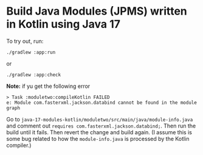 # Build Java Modules (JPMS) written in Kotlin using Java 17

To try out, run:

`./gradlew :app:run`

or

`./gradlew :app:check`

**Note:** if yu get the following error

```
> Task :moduletwo:compileKotlin FAILED
e: Module com.fasterxml.jackson.databind cannot be found in the module graph
```

Go to `java-17-modules-kotlin/moduletwo/src/main/java/module-info.java` and comment out `requires com.fasterxml.jackson.databind;`.
Then run the build until it fails. Then revert the change and build again.
(I assume this is some bug related to how the `module-info.java` is processed by the Kotlin compiler.)